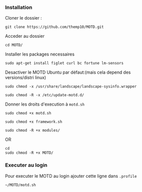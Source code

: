 
### Installation
Cloner le dossier :
```shell
git clone https://github.com/themp10/MOTD.git
```
Acceder au dossier
```shell
cd MOTD/
```
Installer les packages necessaires
```shell
sudo apt-get install figlet curl bc fortune lm-sensors
```
Desactiver le MOTD Ubuntu par défaut:(mais cela depend des versions/distri linux)
```shell
sudo chmod -x /usr/share/landscape/landscape-sysinfo.wrapper
```
```shell
sudo chmod -R -x /etc/update-motd.d/
```
Donner les droits d'execution à `motd.sh`
```shell
sudo chmod +x motd.sh
```
```shell
sudo chmod +x framework.sh
```
```shell
sudo chmod -R +x modules/
```
OR 
```shell
cd
sudo chmod -R +x MOTD/
```

### Executer au login

Pour executer le MOTD au login 
ajouter cette ligne dans `.profile`

```shell
~/MOTD/motd.sh
```
